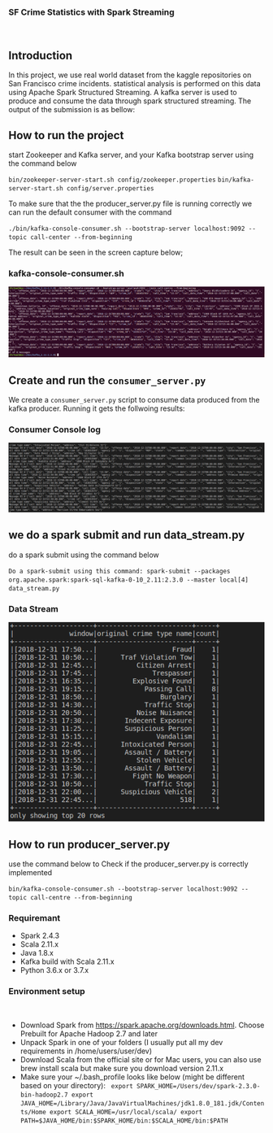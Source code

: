 ### SF Crime Statistics with Spark Streaming
​
## Introduction

In this project, we use real world dataset from the kaggle repositories on San Francisco crime incidents. statistical analysis is performed on this data using Apache Spark Structured Streaming. A kafka server is used to produce and consume the data through spark structured streaming. The output of the submission is as bellow:

## How to run the project

start Zookeeper and Kafka server, and your Kafka bootstrap server using the command below

`bin/zookeeper-server-start.sh config/zookeeper.properties`
`bin/kafka-server-start.sh config/server.properties`

To make sure that the the producer_server.py file is running correctly we can run the default consumer with the command 

`./bin/kafka-console-consumer.sh --bootstrap-server localhost:9092 --topic call-center --from-beginning`

The result can be seen in the screen capture below;


### kafka-console-consumer.sh
![default_consumer](./images/default.PNG)

## Create and run the `consumer_server.py`

We create a `consumer_server.py` script to consume data produced from the kafka producer. Running it gets the follwoing results: 

### Consumer Console log
![results](./images/consumer_server.PNG)

## we do a spark submit and run data_stream.py

do a spark submit using the command below

`Do a spark-submit using this command: spark-submit --packages org.apache.spark:spark-sql-kafka-0-10_2.11:2.3.0 --master local[4] data_stream.py`

### Data Stream
![result](./images/data_stream.PNG)

## How to run producer_server.py

use the command below to Check if the producer_server.py is correctly implemented 

`bin/kafka-console-consumer.sh --bootstrap-server localhost:9092 --topic call-centre --from-beginning`

### Requiremant

- Spark 2.4.3
- Scala 2.11.x
- Java 1.8.x
- Kafka build with Scala 2.11.x
- Python 3.6.x or 3.7.x

### Environment setup
​
- Download Spark from https://spark.apache.org/downloads.html. Choose Prebuilt for Apache Hadoop 2.7 and later
- Unpack Spark in one of your folders (I usually put all my dev requirements in /home/users/user/dev)
- Download Scala from the official site or for Mac users, you can also use brew install scala but make sure you download version 2.11.x
- Make sure your ~/.bash_profile looks like below (might be different based on your directory):
​
` export SPARK_HOME=/Users/dev/spark-2.3.0-bin-hadoop2.7
 export JAVA_HOME=/Library/Java/JavaVirtualMachines/jdk1.8.0_181.jdk/Contents/Home
 export SCALA_HOME=/usr/local/scala/
 export PATH=$JAVA_HOME/bin:$SPARK_HOME/bin:$SCALA_HOME/bin:$PATH`


